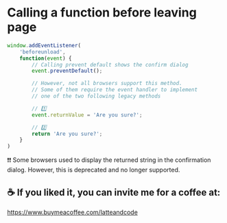 # Calling a function before leaving page

```js
window.addEventListener(
    'beforeunload',
    function(event) {
        // Calling prevent default shows the confirm dialog
        event.preventDefault();

        // However, not all browsers support this method.
        // Some of them require the event handler to implement
        // one of the two following legacy methods

        // 1️⃣
        event.returnValue = 'Are you sure?';

        // 2️⃣
        return 'Are you sure?';
    }
)
```

❗️❗️ Some browsers used to display the returned string in the confirmation dialog. However, this is deprecated and no longer supported.

## ☕️ If you liked it, you can invite me for a coffee at:

https://www.buymeacoffee.com/latteandcode